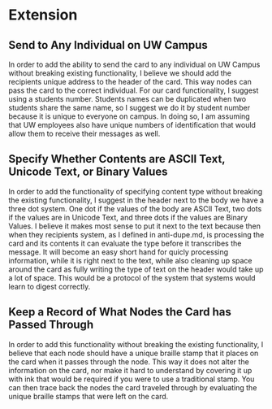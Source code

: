 # Extension
## Send to Any Individual on UW Campus
In order to add the ability to send the card to any individual on UW Campus without breaking existing functionality, I believe we should add the recipients unique address to the header of the card. This way nodes can pass the card to the correct individual. For our card functionality, I suggest using a students number. Students names can be duplicated when two students share the same name, so I suggest we do it by student number because it is unique to everyone on campus. In doing so, I am assuming that UW employees also have unique numbers of identification that would allow them to receive their messages as well.

## Specify Whether Contents are ASCII Text, Unicode Text, or Binary Values
In order to add the functionality of specifying content type without breaking the existing functionality, I suggest in the header next to the body we have a three dot system. One dot if the values of the body are ASCII Text, two dots if the values are in Unicode Text, and three dots if the values are Binary Values. I believe it makes most sense to put it next to the text because then when they recipients system, as I defined in anti-dupe.md, is processing the card and its contents it can evaluate the type before it transcribes the message. It will become an easy short hand for quicly processing information, while it is right next to the text, while also cleaning up space around the card as fully writing the type of text on the header would take up a lot of space. This would be a protocol of the system that systems would learn to digest correctly.

## Keep a Record of What Nodes the Card has Passed Through
In order to add this functionality without breaking the existing functionality, I believe that each node should have a unique braille stamp that it places on the card when it passes through the node. This way it does not alter the information on the card, nor make it hard to understand by covering it up with ink that would be required if you were to use a traditional stamp. You can then trace back the nodes the card traveled through by evaluating the unique braille stamps that were left on the card. 

